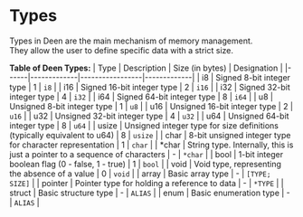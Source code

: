 # Types
Types in Deen are the main mechanism of memory management. <br/>
They allow the user to define specific data with a strict size. <br/>

**Table of Deen Types:**
| Type | Description | Size (in bytes) | Designation |
|------|-------------|-----------------|-------------|
| i8 | Signed 8-bit integer type | 1 | `i8` |
| i16 | Signed 16-bit integer type | 2 | `i16` |
| i32 | Signed 32-bit integer type | 4 | `i32` |
| i64 | Signed 64-bit integer type | 8 | `i64` |
| u8 | Unsigned 8-bit integer type | 1 | `u8` |
| u16 | Unsigned 16-bit integer type | 2 | `u16` |
| u32 | Unsigned 32-bit integer type | 4 | `u32` |
| u64 | Unsigned 64-bit integer type | 8 | `u64` |
| usize | Unsigned integer type for size definitions (typically equivalent to u64) | 8 | `usize` |
| char | 8-bit unsigned integer type for character representation | 1 | `char` |
| *char | String type. Internally, this is just a pointer to a sequence of characters | - | `*char` |
| bool | 1-bit integer boolean flag (0 - false, 1 - true) | 1 | `bool` |
| void | Void type, representing the absence of a value | 0 | `void` |
| array | Basic array type | - | `[TYPE; SIZE]` |
| pointer | Pointer type for holding a reference to data | - | `*TYPE` |
| struct | Basic structure type | - | `ALIAS` |
| enum | Basic enumeration type | - | `ALIAS` |
